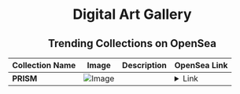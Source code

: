 <div align="center">

# Digital Art Gallery

## Trending Collections on OpenSea

| Collection Name                       | Image                                                                                     | Description                       | OpenSea Link                                                                                          |
|---------------------------------------|-------------------------------------------------------------------------------------------|-----------------------------------|--------------------------------------------------------------------------------------------------------|
| **PRISM** | ![Image](https://i.seadn.io/s/raw/files/4ac3b24def3125546a1f9b61fd492e86.jpg?w=500&auto=format?w=200&auto=format) |  | <details><summary>Link</summary>[PRISM](https://opensea.io/collection/prism-25)</details> |

</div>